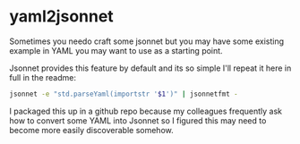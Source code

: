 # yaml2jsonnet

Sometimes you needo craft some jsonnet but you may have some existing example in YAML you may want to use as a starting point.

Jsonnet provides this feature by default and its so simple I'll repeat it here in full in the readme:

```bash
jsonnet -e "std.parseYaml(importstr '$1')" | jsonnetfmt -
```

I packaged this up in a github repo because my colleagues frequently ask how to convert some YAML into Jsonnet so I figured this may need to become more easily discoverable somehow.